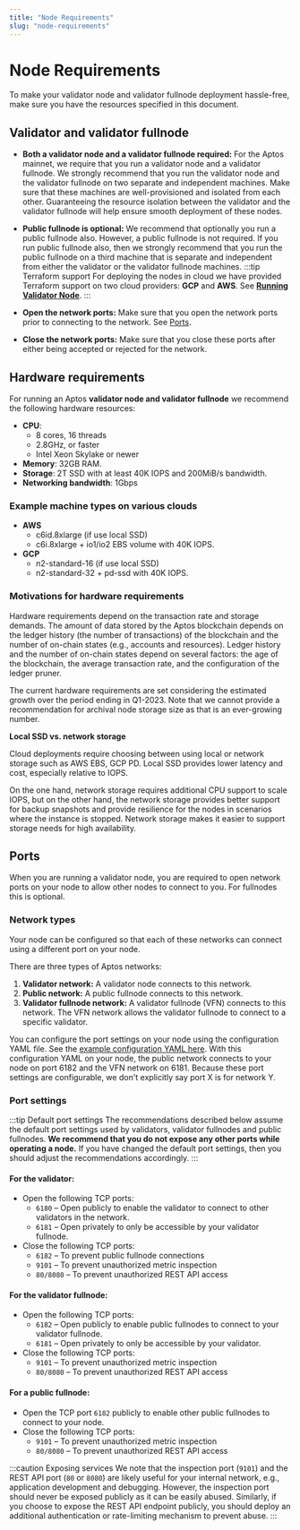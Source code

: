 ```yaml
---
title: "Node Requirements"
slug: "node-requirements"
---
```


# Node Requirements

To make your validator node and validator fullnode deployment hassle-free, make sure you have the resources specified in this document. 

## Validator and validator fullnode

- **Both a validator node and a validator fullnode required:** For the Aptos mainnet, we require that you run a validator node and a validator fullnode. We strongly recommend that you run the validator node and the validator fullnode on two separate and independent machines. Make sure that these machines are well-provisioned and isolated from each other. Guaranteeing the resource isolation between the validator and the validator fullnode will help ensure smooth deployment of these nodes.
- **Public fullnode is optional:** We recommend that optionally you run a public fullnode also. However, a public fullnode is not required. If you run public fullnode also, then we strongly recommend that you run the public fullnode on a third machine that is separate and independent from either the validator or the validator fullnode machines. 
:::tip Terraform support
For deploying the nodes in cloud we have provided Terraform support on two cloud providers: **GCP** and **AWS**. See [**Running Validator Node**](running-validator-node/index.md).
:::

- **Open the network ports:** Make sure that you open the network ports prior to connecting to the network. See [Ports](#ports).
- **Close the network ports:** Make sure that you close these ports after either being accepted or rejected for the network.

## Hardware requirements

For running an Aptos **validator node and validator fullnode** we recommend the following hardware resources:

  - **CPU**:
      - 8 cores, 16 threads
      - 2.8GHz, or faster
      - Intel Xeon Skylake or newer
  - **Memory**: 32GB RAM.
  - **Storage**: 2T SSD with at least 40K IOPS and 200MiB/s bandwidth.
  - **Networking bandwidth**: 1Gbps

### Example machine types on various clouds

- **AWS**
    - c6id.8xlarge (if use local SSD)
    - c6i.8xlarge + io1/io2 EBS volume with 40K IOPS.
- **GCP**
    - n2-standard-16 (if use local SSD)
    - n2-standard-32 + pd-ssd with 40K IOPS.

### Motivations for hardware requirements

Hardware requirements depend on the transaction rate and storage demands. The amount of data stored by the Aptos blockchain depends on the ledger history (the number of transactions) of the blockchain and the number of on-chain states (e.g., accounts and resources). Ledger history and the number of on-chain states depend on several factors: the age of the blockchain, the average transaction rate, and the configuration of the ledger pruner.

The current hardware requirements are set considering the estimated growth over the period ending in Q1-2023. Note that we cannot provide a recommendation for archival node storage size as that is an ever-growing number.

**Local SSD vs. network storage**

Cloud deployments require choosing between using local or network storage such as AWS EBS, GCP PD. Local SSD provides lower latency and cost, especially relative to IOPS. 

On the one hand, network storage requires additional CPU support to scale IOPS, but on the other hand, the network storage provides better support for backup snapshots and provide resilience for the nodes in scenarios where the instance is stopped. Network storage makes it easier to support storage needs for high availability.

## Ports

When you are running a validator node, you are required to open network ports on your node to allow other nodes to connect to you. For fullnodes this is optional.

### Network types

Your node can be configured so that each of these networks can connect using a different port on your node.

There are three types of Aptos networks:
1. **Validator network:** A validator node connects to this network.
2. **Public network:** A public fullnode connects to this network.
3. **Validator fullnode network:** A validator fullnode (VFN) connects to this network. The VFN network allows the validator fullnode to connect to a specific validator.

You can configure the port settings on your node using the configuration YAML file. See the [example configuration YAML here](https://github.com/aptos-labs/aptos-core/blob/4ce85456853c7b19b0a751fb645abd2971cc4c0c/docker/compose/aptos-node/fullnode.yaml#L10-L9). With this configuration YAML on your node, the public network connects to your node on port 6182 and the VFN network on 6181. Because these port settings are configurable, we don't explicitly say port X is for network Y.

### Port settings

:::tip Default port settings
The recommendations described below assume the default port settings used by validators, validator fullnodes and public fullnodes. **We recommend that you do not expose any other ports while operating a node.** If you have changed the default port settings, then you should adjust the recommendations accordingly.
:::

#### For the validator:

- Open the following TCP ports:
  - `6180` – Open publicly to enable the validator to connect to other validators in the network.
  - `6181` – Open privately to only be accessible by your validator fullnode.
- Close the following TCP ports:
  - `6182` – To prevent public fullnode connections
  - `9101` – To prevent unauthorized metric inspection
  - `80/8080` – To prevent unauthorized REST API access

#### For the validator fullnode:

- Open the following TCP ports:
  - `6182` – Open publicly to enable public fullnodes to connect to your validator fullnode.
  - `6181` – Open privately to only be accessible by your validator.
- Close the following TCP ports:
  - `9101` – To prevent unauthorized metric inspection
  - `80/8080` – To prevent unauthorized REST API access

#### For a public fullnode:
- Open the TCP port `6182` publicly to enable other public fullnodes to connect to your node. 
- Close the following TCP ports:
  - `9101` – To prevent unauthorized metric inspection
  - `80/8080` – To prevent unauthorized REST API access

:::caution Exposing services
We note that the inspection port (`9101`) and the REST API port (`80` or `8080`) are likely useful for your internal network, e.g., application development and debugging. However, the inspection port should never be exposed publicly as it can be easily abused. Similarly, if you choose to expose the REST API endpoint publicly, you should deploy an additional authentication or rate-limiting mechanism to prevent abuse.
:::
